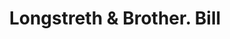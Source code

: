 ---
doi: 10.7916/D8B57WWX
date_other: '1850'
date_other_textual: 1850-1859
form: printed ephemera
genre:
- Invoices
name:
- Longstreth & Brother
object_in_context_url: https://biggert.cul.columbia.edu/items/view/ave_biggert_01432
subject_hierarchical_geographic:
- Philadelphia, Pennsylvania, United States
subject_name:
- Longstreth & Brother
title: Longstreth & Brother. Bill
sort_title: Longstreth & Brother. Bill
call_number: ave_biggert_01432
coordinates:
- 40.00944444444445,-75.13333333333334
pid: ave_biggert_01432
identifiers: ave_biggert_01432
thumbnail: https://derivativo-2.library.columbia.edu/iiif/2/ldpd:344772/full/!256,256/0/native.jpg
permalink: /biggert/ave_biggert_01432/
layout: iiif-image-page
---